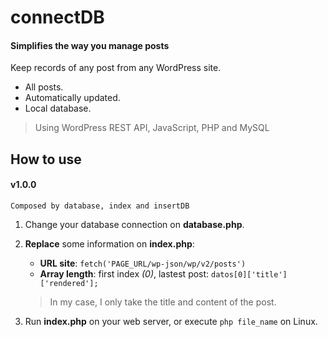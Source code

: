 # connectDB
#### Simplifies the way you manage posts
Keep records of any post from any WordPress site.
 - All posts.
 - Automatically updated.
 - Local database.

> Using WordPress REST API, JavaScript, PHP and MySQL

##  How to use
#### v1.0.0
	Composed by database, index and insertDB

1. Change your database connection on **database.php**.

2. **Replace** some information on **index.php**:
	-  **URL site**:
	`fetch('PAGE_URL/wp-json/wp/v2/posts')`
	- **Array length**: first index *(0)*, lastest post:
	`datos[0]['title']['rendered'];`
	 > In my case, I only take the title and content of the post.
3. Run  **index.php** on your web server, or execute `php file_name` on Linux. 
##
